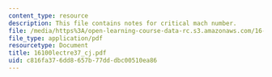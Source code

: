 ```yaml
---
content_type: resource
description: This file contains notes for critical mach number.
file: /media/https%3A/open-learning-course-data-rc.s3.amazonaws.com/16-100-aerodynamics-fall-2005/c816fa376dd8657b77dddbc00510ea86_16100lectre37_cj.pdf
file_type: application/pdf
resourcetype: Document
title: 16100lectre37_cj.pdf
uid: c816fa37-6dd8-657b-77dd-dbc00510ea86
---
```

